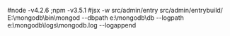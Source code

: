 #node -v4.2.6 ;npm -v3.5.1
#jsx -w src/admin/entry src/admin/entrybuild/
E:\mongodb\bin\mongod --dbpath e:\mongodb\db --logpath e:\mongodb\logs\mongodb.log --logappend


